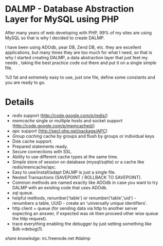 DALMP - Database Abstraction Layer for MySQL using PHP 
======================================================

After many years of web developing with PHP, 99% of my sites are using MySQL so that is why I decided to create DALMP.

I have been using ADOdb, pear DB, Zend DB,  etc. they are excellent applications, but many times they are too much for what I need, so that is why I started creating DALMP, a data abstraction layer that just feet my needs , taking the best practice code out there and put it on a single simple file.

%0 fat and extremely easy to use, just one file, define some constants and you are ready to go.

Details
=======

  * *redis* support (http://code.google.com/p/redis/)
  * *memcache*  single or multiple hosts and socket support (http://code.google.com/p/memcached/)
  * *apc* support (http://pecl.php.net/package/APC)
  * *Group caching* cache by groups and flush by groups or individual keys 
  * Disk cache support.
  * Prepared statements ready.
  * Secure connections with SSL.
  * Ability to use different cache types at the same time.
  * Simple store of session on database (mysql/sqlite) or a cache like redis/memcache/apc.
  * Easy to use/install/adapt DALMP is just a single file. 
  * Nested Transactions (SAVEPOINT / ROLLBACK TO SAVEPOINT).
  * Common methods are named exactly like ADOdb in case you want to try DALMP with an existing code that uses ADOdb.
  * sql queue.
  * helpful methods, renumber('table') or renumber('table','uid') - renumbers a table, UUID - create an 'universally unique identifiers'. 
  * http client + queue (for sending data via http to another server expecting an answer, if expected was ok then proceed other wise queue the http request).
  * trace everything enabling the debugger by just setting something like $db->debug(1).

_share knowledge:_ irc.freenode.net #dalmp
